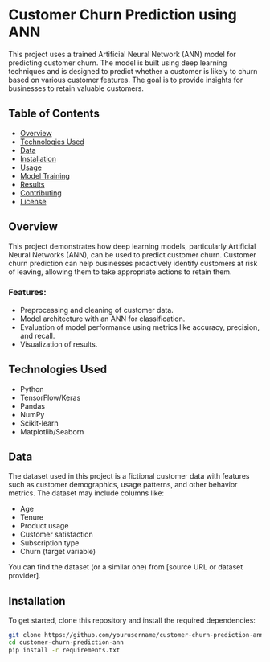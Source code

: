 # Customer Churn Prediction using ANN

This project uses a trained Artificial Neural Network (ANN) model for predicting customer churn. The model is built using deep learning techniques and is designed to predict whether a customer is likely to churn based on various customer features. The goal is to provide insights for businesses to retain valuable customers.

## Table of Contents

- [Overview](#overview)
- [Technologies Used](#technologies-used)
- [Data](#data)
- [Installation](#installation)
- [Usage](#usage)
- [Model Training](#model-training)
- [Results](#results)
- [Contributing](#contributing)
- [License](#license)

## Overview

This project demonstrates how deep learning models, particularly Artificial Neural Networks (ANN), can be used to predict customer churn. Customer churn prediction can help businesses proactively identify customers at risk of leaving, allowing them to take appropriate actions to retain them.

### Features:

- Preprocessing and cleaning of customer data.
- Model architecture with an ANN for classification.
- Evaluation of model performance using metrics like accuracy, precision, and recall.
- Visualization of results.

## Technologies Used

- Python
- TensorFlow/Keras
- Pandas
- NumPy
- Scikit-learn
- Matplotlib/Seaborn

## Data

The dataset used in this project is a fictional customer data with features such as customer demographics, usage patterns, and other behavior metrics. The dataset may include columns like:

- Age
- Tenure
- Product usage
- Customer satisfaction
- Subscription type
- Churn (target variable)

You can find the dataset (or a similar one) from [source URL or dataset provider].

## Installation

To get started, clone this repository and install the required dependencies:

```bash
git clone https://github.com/yourusername/customer-churn-prediction-ann.git
cd customer-churn-prediction-ann
pip install -r requirements.txt
